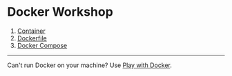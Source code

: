 # Docker Workshop

1. [Container](<1. Container/README.md>)
2. [Dockerfile](<2. Dockerfile/README.md>)
3. [Docker Compose](<3. Docker Compose/README.md>)

---

Can't run Docker on your machine? Use [Play with Docker](https://labs.play-with-docker.com).
